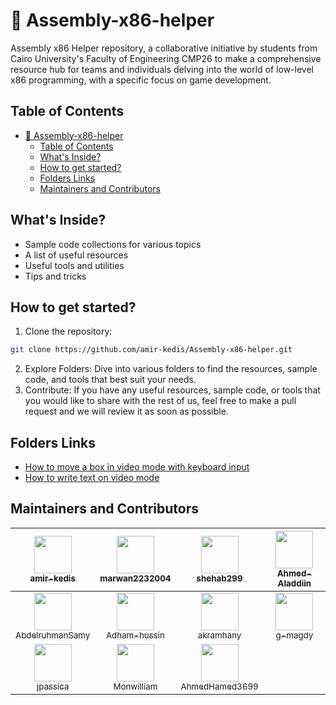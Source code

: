 # 🚀 Assembly-x86-helper

Assembly x86 Helper repository, a collaborative initiative by students from Cairo University's Faculty of Engineering CMP26 to make a comprehensive resource hub for teams and individuals delving into the world of low-level x86 programming, with a specific focus on game development.

## Table of Contents

- [🚀 Assembly-x86-helper](#-assembly-x86-helper)
  - [Table of Contents](#table-of-contents)
  - [What's Inside?](#whats-inside)
  - [How to get started?](#how-to-get-started)
  - [Folders Links](#folders-links)
  - [Maintainers and Contributors](#maintainers-and-contributors)

## What's Inside?

- Sample code collections for various topics
- A list of useful resources
- Useful tools and utilities
- Tips and tricks

## How to get started?

1. Clone the repository:

```bash
git clone https://github.com/amir-kedis/Assembly-x86-helper.git
```

2. Explore Folders: Dive into various folders to find the resources, sample code, and tools that best suit your needs.
3. Contribute: If you have any useful resources, sample code, or tools that you would like to share with the rest of us, feel free to make a pull request and we will review it as soon as possible.

## Folders Links

- [How to move a box in video mode with keyboard input](./moving-box-with-keyboard-input/README.md)
- [How to write text on video mode](./writing-on-video-mode/README.md)

## Maintainers and Contributors

<!-- ALL-CONTRIBUTORS-LIST:START - Do not remove this section
[<img src="https://github.com/amir-kedis.png" width="60px;"/><br /><sub><a href="https://github.com/amir-kedis">amir-kedis</a></sub>](https://github.com/amir-kedis/)

[<img src="https://github.com/marwan2232004.png" width="60px;"/><br /><sub><a href="https://github.com/marwan2232004">marwan2232004</a></sub>](https://github.com/marwan2232004/)

[<img src="https://github.com/shehab299.png" width="60px;"/><br /><sub><a href="https://github.com/shehab299">shehab299</a></sub>](https://github.com/shehab299/)

[<img src="https://github.com/Ahmed-Aladdiin.png" width="60px;"/><br /><sub><a href="https://github.com/Ahmed-Aladdiin">Ahmed-Aladdiin</a></sub>](https://github.com/Ahmed-Aladdiin/)

[<img src="https://github.com/AbdelruhmanSamy.png" width="60px;"/><br /><sub><a href="https://github.com/AbdelruhmanSamy">AbdelruhmanSamy</a></sub>](https://github.com/AbdelruhmanSamy/)

[<img src="https://github.com/Adham-hussin.png" width="60px;"/><br /><sub><a href="https://github.com/Adham-hussin">Adham-hussin</a></sub>](https://github.com/Adham-hussin/)

[<img src="https://github.com/akramhany.png" width="60px;"/><br /><sub><a href="https://github.com/akramhany">akramhany</a></sub>](https://github.com/akramhany/)

[<img src="https://github.com/g-magdy.png" width="60px;"/><br /><sub><a href="https://github.com/g-magdy">g-magdy</a></sub>](https://github.com/g-magdy/)

[<img src="https://github.com/jpassica.png" width="60px;"/><br /><sub><a href="https://github.com/jpassica">jpassica</a></sub>](https://github.com/jpassica/)

[<img src="https://github.com/Monwilliam.png" width="60px;"/><br /><sub><a href="https://github.com/Monwilliam">Monwilliam</a></sub>](https://github.com/Monwilliam/)

[<img src="https://github.com/AhmedHamed3699.png" width="60px;"/><br /><sub><a href="https://github.com/AhmedHamed3699">AhmedHamed3699</a></sub>](https://github.com/AhmedHmaed3699/)
-->

|        [<img src="https://github.com/amir-kedis.png" width="60px;"/><br /><sub>amir-kedis</sub>](https://github.com/amir-kedis/)         | [<img src="https://github.com/marwan2232004.png" width="60px;"/><br /><sub>marwan2232004</sub>](https://github.com/marwan2232004/) |        [<img src="https://github.com/shehab299.png" width="60px;"/><br /><sub>shehab299</sub>](https://github.com/shehab299/)         | [<img src="https://github.com/Ahmed-Aladdiin.png" width="60px;"/><br /><sub>Ahmed-Aladdiin</sub>](https://github.com/Ahmed-Aladdiin/) |
| :--------------------------------------------------------------------------------------------------------------------------------------: | :--------------------------------------------------------------------------------------------------------------------------------: | :-----------------------------------------------------------------------------------------------------------------------------------: | :-----------------------------------------------------------------------------------------------------------------------------------: |
| [<img src="https://github.com/AbdelruhmanSamy.png" width="60px;"/><br /><sub>AbdelruhmanSamy</sub>](https://github.com/AbdelruhmanSamy/) |  [<img src="https://github.com/Adham-hussin.png" width="60px;"/><br /><sub>Adham-hussin</sub>](https://github.com/Adham-hussin/)   |        [<img src="https://github.com/akramhany.png" width="60px;"/><br /><sub>akramhany</sub>](https://github.com/akramhany/)         |           [<img src="https://github.com/g-magdy.png" width="60px;"/><br /><sub>g-magdy</sub>](https://github.com/g-magdy/)            |
|           [<img src="https://github.com/jpassica.png" width="60px;"/><br /><sub>jpassica</sub>](https://github.com/jpassica/)            |     [<img src="https://github.com/Monwilliam.png" width="60px;"/><br /><sub>Monwilliam</sub>](https://github.com/Monwilliam/)      | [<img src="https://github.com/AhmedHamed3699.png" width="60px;"/><br /><sub>AhmedHamed3699</sub>](https://github.com/AhmedHmaed3699/) |                                                                                                                                       |
